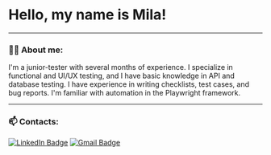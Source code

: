 # Hello, my name is Mila!

---

### 👩‍💻 About me:

I'm a junior-tester with several months of experience. I specialize in functional and UI/UX testing, and I have basic knowledge in API and database testing. I have experience in writing checklists, test cases, and bug reports. I'm familiar with automation in the Playwright framework.

---

### 📫 Contacts:

[![LinkedIn Badge](https://img.shields.io/badge/-@miladubkouskaya-blue?style=flat&logo=LinkedIn&logoColor=white)](https://www.linkedin.com/in/liudmila-dubkouskaya-21ab9125b/) [![Gmail Badge](https://img.shields.io/badge/-Gmail-red?style=flat&logo=Gmail&logoColor=white)](mailto:milafoxwork@gmail.com)